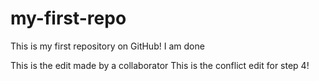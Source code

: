 # my-first-repo
This is my first repository on GitHub!
I am done

This is the edit made by a collaborator
This is the conflict edit for step 4!
